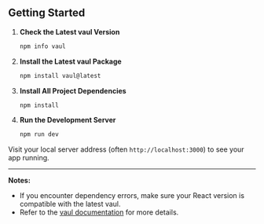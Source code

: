 ## Getting Started

1. **Check the Latest vaul Version**
   ```sh
   npm info vaul
   ```

2. **Install the Latest vaul Package**
   ```sh
   npm install vaul@latest
   ```

3. **Install All Project Dependencies**
   ```sh
   npm install
   ```

4. **Run the Development Server**
   ```sh
   npm run dev
   ```

Visit your local server address (often `http://localhost:3000`) to see your app running.

---

**Notes:**
- If you encounter dependency errors, make sure your React version is compatible with the latest vaul.
- Refer to the [vaul documentation](https://www.npmjs.com/package/vaul) for more details.
